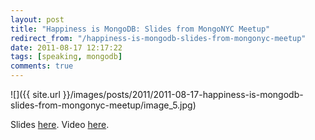 ```yaml
---
layout: post
title: "Happiness is MongoDB: Slides from MongoNYC Meetup"
redirect_from: "/happiness-is-mongodb-slides-from-mongonyc-meetup"
date: 2011-08-17 12:17:22
tags: [speaking, mongodb]
comments: true
---
```

![]({{ site.url }}/images/posts/2011/2011-08-17-happiness-is-mongodb-slides-from-mongonyc-meetup/image_5.jpg)

Slides [here](http://www.slideshare.net/dblockdotorg/2011-0816-mongonyc). Video [here](https://www.mongodb.com/presentations/happiness-mongodb).

